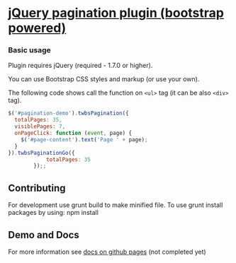 # [jQuery pagination plugin (bootstrap powered)](http://josecebe.github.io/twbs-pagination/)

### Basic usage ###

Plugin requires jQuery (required - 1.7.0 or higher).

You can use Bootstrap CSS styles and markup (or use your own).

The following code shows call the function on `<ul>` tag (it can be also `<div>` tag).

```javascript
$('#pagination-demo').twbsPagination({
  totalPages: 35,
  visiblePages: 7,
  onPageClick: function (event, page) {
    $('#page-content').text('Page ' + page);
  }
}).twbsPaginationGo({
            totalPages: 35
        });;
```

## Contributing
For development use grunt build to make minified file.
To use grunt install packages by using: npm install

## Demo and Docs
For more information see [docs on github pages](http://josecebe.github.io/twbs-pagination/) (not completed yet)

